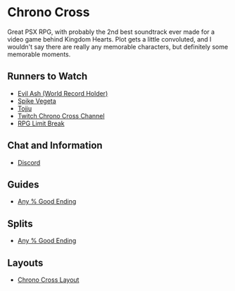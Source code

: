 # Chrono Cross

Great PSX RPG, with probably the 2nd best soundtrack ever made for a video game
behind Kingdom Hearts. Plot gets a little convoluted, and I wouldn't say there
are really any memorable characters, but definitely some memorable moments.

## Runners to Watch

  * [Evil Ash (World Record Holder)][8]
  * [Spike Vegeta][2]
  * [Tojju][1]
  * [Twitch Chrono Cross Channel][3]
  * [RPG Limit Break][4]

## Chat and Information

  * [Discord][9]

## Guides

  * [Any % Good Ending][5]

## Splits

  * [Any % Good Ending][6]

## Layouts

  * [Chrono Cross Layout][7]

[1]: https://www.twitch.tv/tojju
[2]: https://www.twitch.tv/spikevegeta
[3]: https://www.twitch.tv/directory/game/Chrono%20Cross
[4]: https://www.twitch.tv/rpglimitbreak
[5]: ./Guides/Any%25_Good_Ending.md
[6]: ./Splits/Chrono_Cross.lss
[7]: ./Layouts/Chrono_Cross.lsl
[8]: https://www.twitch.tv/evilash25
[9]: https://discordapp.com/invite/0XU29pWZvyu0YCVH